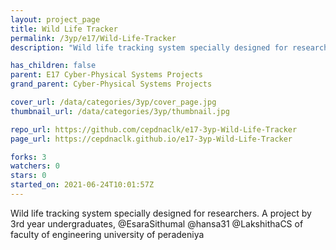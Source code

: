 ```yaml
---
layout: project_page
title: Wild Life Tracker
permalink: /3yp/e17/Wild-Life-Tracker
description: "Wild life tracking system specially designed for researchers. A project by 3rd year undergraduates, @EsaraSithumal @hansa31 @LakshithaCS  of faculty of engineering university of peradeniya "

has_children: false
parent: E17 Cyber-Physical Systems Projects
grand_parent: Cyber-Physical Systems Projects

cover_url: /data/categories/3yp/cover_page.jpg
thumbnail_url: /data/categories/3yp/thumbnail.jpg

repo_url: https://github.com/cepdnaclk/e17-3yp-Wild-Life-Tracker
page_url: https://cepdnaclk.github.io/e17-3yp-Wild-Life-Tracker

forks: 3
watchers: 0
stars: 0
started_on: 2021-06-24T10:01:57Z
---
```

Wild life tracking system specially designed for researchers. A project by 3rd year undergraduates, @EsaraSithumal @hansa31 @LakshithaCS  of faculty of engineering university of peradeniya 


